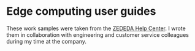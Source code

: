 # Edge computing user guides

These work samples were taken from the [ZEDEDA Help Center](https://help.zededa.com/hc/en-us). I wrote them in collaboration with engineering and customer service colleagues during my time at the company.
